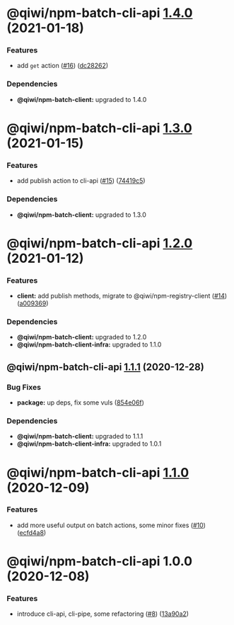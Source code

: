 # @qiwi/npm-batch-cli-api [1.4.0](https://github.com/qiwi/npm-batch-action/compare/@qiwi/npm-batch-cli-api@1.3.0...@qiwi/npm-batch-cli-api@1.4.0) (2021-01-18)


### Features

* add `get` action ([#16](https://github.com/qiwi/npm-batch-action/issues/16)) ([dc28262](https://github.com/qiwi/npm-batch-action/commit/dc28262d2e3389b4fa66f2238dbb1a8703f3bc88))





### Dependencies

* **@qiwi/npm-batch-client:** upgraded to 1.4.0

# @qiwi/npm-batch-cli-api [1.3.0](https://github.com/qiwi/npm-batch-action/compare/@qiwi/npm-batch-cli-api@1.2.0...@qiwi/npm-batch-cli-api@1.3.0) (2021-01-15)


### Features

* add publish action to cli-api ([#15](https://github.com/qiwi/npm-batch-action/issues/15)) ([74419c5](https://github.com/qiwi/npm-batch-action/commit/74419c54664a577ed51eb42e8c660ce4fb91bbbf))





### Dependencies

* **@qiwi/npm-batch-client:** upgraded to 1.3.0

# @qiwi/npm-batch-cli-api [1.2.0](https://github.com/qiwi/npm-batch-action/compare/@qiwi/npm-batch-cli-api@1.1.1...@qiwi/npm-batch-cli-api@1.2.0) (2021-01-12)


### Features

* **client:** add publish methods, migrate to @qiwi/npm-registry-client ([#14](https://github.com/qiwi/npm-batch-action/issues/14)) ([a009369](https://github.com/qiwi/npm-batch-action/commit/a009369015a961a6828bb5049034816587a1b62d))





### Dependencies

* **@qiwi/npm-batch-client:** upgraded to 1.2.0
* **@qiwi/npm-batch-client-infra:** upgraded to 1.1.0

## @qiwi/npm-batch-cli-api [1.1.1](https://github.com/qiwi/npm-batch-action/compare/@qiwi/npm-batch-cli-api@1.1.0...@qiwi/npm-batch-cli-api@1.1.1) (2020-12-28)


### Bug Fixes

* **package:** up deps, fix some vuls ([854e06f](https://github.com/qiwi/npm-batch-action/commit/854e06fb697da98574fff619d1039cd2b5bebda0))





### Dependencies

* **@qiwi/npm-batch-client:** upgraded to 1.1.1
* **@qiwi/npm-batch-client-infra:** upgraded to 1.0.1

# @qiwi/npm-batch-cli-api [1.1.0](https://github.com/qiwi/npm-batch-action/compare/@qiwi/npm-batch-cli-api@1.0.0...@qiwi/npm-batch-cli-api@1.1.0) (2020-12-09)


### Features

* add more useful output on batch actions, some minor fixes ([#10](https://github.com/qiwi/npm-batch-action/issues/10)) ([ecfd4a8](https://github.com/qiwi/npm-batch-action/commit/ecfd4a8aaf4ca9e39f5f8f8de9c61b9d6f9acae6))

# @qiwi/npm-batch-cli-api 1.0.0 (2020-12-08)


### Features

* introduce cli-api, cli-pipe, some refactoring ([#8](https://github.com/qiwi/npm-batch-action/issues/8)) ([13a90a2](https://github.com/qiwi/npm-batch-action/commit/13a90a2f4c40b12106f5ad7bc322b9c0171ed337))
